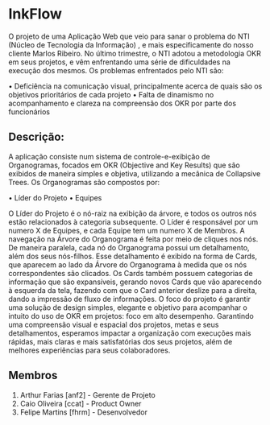 #  InkFlow

O projeto de uma Aplicação Web que veio para sanar o problema do NTI (Núcleo de Tecnologia da Informação) , e mais especificamente do nosso cliente Marlos Ribeiro. No último trimestre, o NTI adotou a metodologia OKR em seus projetos, e vêm enfrentando uma série de dificuldades na execução dos mesmos.
Os problemas enfrentados pelo NTI são:

•	Deficiência na comunicação visual, principalmente acerca de quais são os objetivos prioritários de cada projeto
•	Falta de dinamismo no acompanhamento e clareza na compreensão dos OKR por parte dos funcionários

## Descrição:
A aplicação consiste num sistema de controle-e-exibição de Organogramas, focados em OKR (Objective and Key Results) que são exibidos de maneira simples e objetiva, utilizando a mecânica de Collapsive Trees.
Os Organogramas são compostos por:

•	Líder do Projeto
•	Equipes 

O Líder do Projeto é o nó-raiz na exibição da árvore, e todos os outros nós estão relacionados à categoria subsequente. O Líder é responsável por um numero X de Equipes, e cada Equipe tem um numero X de Membros.
A navegação na Árvore do Organograma é feita por meio de cliques nos nós.
De maneira paralela, cada nó do Organograma possui um detalhamento, além dos seus nós-filhos. Esse detalhamento é exibido na forma de Cards, que aparecem ao lado da Árvore do Organograma à medida que os nós correspondentes são clicados. Os Cards também possuem categorias de informação que são expansíveis, gerando novos Cards que vão aparecendo à esquerda da tela, fazendo com que o Card anterior deslize para a direita, dando a impressão de fluxo de informações.
O foco do projeto é garantir uma solução de design simples, elegante e objetivo para acompanhar o intuito do uso de OKR em projetos: foco em alto desempenho. Garantindo uma compreensão visual e espacial dos projetos, metas e seus detalhamentos, esperamos impactar a organização com execuções mais rápidas, mais claras e mais satisfatórias dos seus projetos, além de melhores experiências para seus colaboradores.

## Membros
  1. Arthur Farias [anf2] - Gerente de Projeto
  2. Caio Oliveira [ccat] - Product Owner
  3. Felipe Martins [fhrm] - Desenvolvedor

